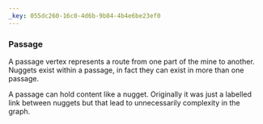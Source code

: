 ```yaml
---
_key: 055dc260-16c0-4d6b-9b84-4b4e6be23ef0
---
```


### Passage

A passage vertex represents a route from one part of the mine to another. Nuggets exist within a passage, in fact they can exist in more than one passage.

A passage can hold content like a nugget. Originally it was just a labelled link between nuggets but that lead to unnecessarily complexity in the graph.

